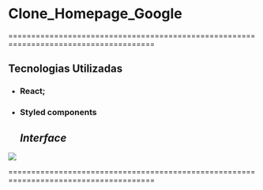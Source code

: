 # Clone_Homepage_Google

======================================================================================

## Tecnologias Utilizadas

- ### React;

- ### Styled components

  

  ##                              ***Interface***

![](/home/elaine/Imagens/google.png)



======================================================================================

